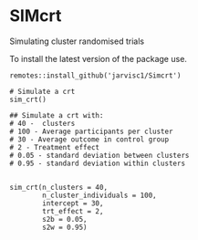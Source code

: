 # SIMcrt
Simulating cluster randomised trials

To install the latest version of the package use.
```{r}
remotes::install_github('jarvisc1/Simcrt')

# Simulate a crt
sim_crt()

## Simulate a crt with:
# 40 -  clusters
# 100 - Average participants per cluster
# 30 - Average outcome in control group
# 2 - Treatment effect
# 0.05 - standard deviation between clusters
# 0.95 - standard deviation within clusters


sim_crt(n_clusters = 40,
        n_cluster_individuals = 100, 
        intercept = 30, 
        trt_effect = 2,
        s2b = 0.05,
        s2w = 0.95)



```
